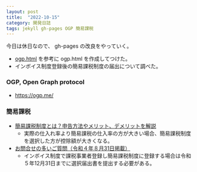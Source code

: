 ```yaml
---
layout: post
title:  "2022-10-15"
category: 開発日誌
tags: jekyll gh-pages OGP 簡易課税
---
```


今日は休日なので、 gh-pages の改良をやっていく。

* [ogp.html](https://github.com/efcl/efcl.github.io/blob/93ec840e06ca9bd8832fb8ae66a13d4d73975cc1/_includes/ogp.html) を参考に ogp.html を作成してつけた。
* インボイス制度登録後の簡易課税制度の届出について調べた。


### OGP, Open Graph protocol

* https://ogp.me/

### 簡易課税

* [簡易課税制度とは？申告方法やメリット、デメリットを解説](https://www.freee.co.jp/kb/kb-accounting/simplified-tax-system/)
  * 実際の仕入れ率より簡易課税の仕入率の方が大きい場合、簡易課税制度を選択した方が控除額が大きくなる。
* [お問合せの多いご質問（令和４年８月31日掲載）](https://www.nta.go.jp/taxes/shiraberu/zeimokubetsu/shohi/keigenzeiritsu/pdf/0521-1334-faq.pdf)
  * インボイス制度で課税事業者登録し簡易課税制度に登録する場合は令和５年12月31日までに選択届出書を提出する必要がある。

